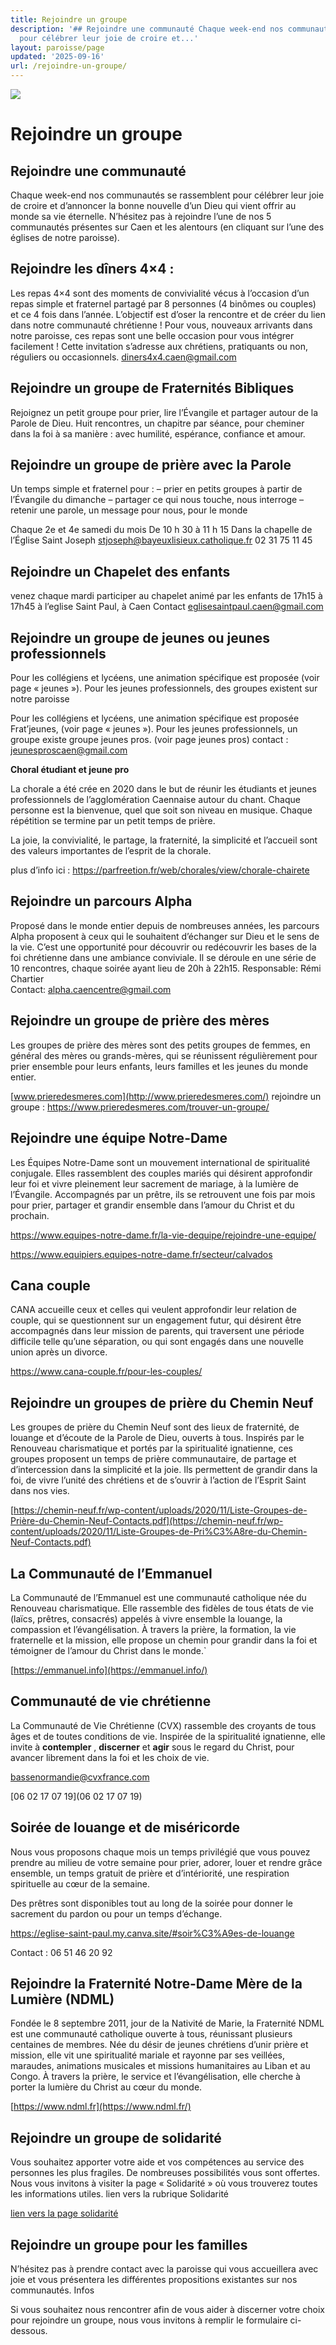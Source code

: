 ```yaml
---
title: Rejoindre un groupe
description: '## Rejoindre une communauté Chaque week-end nos communautés se rassemblent
  pour célébrer leur joie de croire et...'
layout: paroisse/page
updated: '2025-09-16'
url: /rejoindre-un-groupe/
---
```


[![](https://blogger.googleusercontent.com/img/a/AVvXsEjV9TCKZS9OC4S7ACeaee2pMTmA0KmFXqlaRwewPIxoV6-P7xxLbsX_lHE6dwwE9K5MW4DmOMd69lF07gMDy0UPlRE1zjJVps0f62JX8o0UMFEJ-D5HvwC6RShSbKHzpJj4qZxg_lulx0FzTZbpgrezZLxb56uKODDP7qpfVaSd22XAKs8PgLbOie3dCwiK=w640-h416)](https://blogger.googleusercontent.com/img/a/AVvXsEjV9TCKZS9OC4S7ACeaee2pMTmA0KmFXqlaRwewPIxoV6-P7xxLbsX_lHE6dwwE9K5MW4DmOMd69lF07gMDy0UPlRE1zjJVps0f62JX8o0UMFEJ-D5HvwC6RShSbKHzpJj4qZxg_lulx0FzTZbpgrezZLxb56uKODDP7qpfVaSd22XAKs8PgLbOie3dCwiK)

# Rejoindre un groupe

[](https://github.com/gnodet/bonpasteur#rejoindre-un-groupe)

## Rejoindre une communauté

[](https://github.com/gnodet/bonpasteur#rejoindre-une-communaut%C3%A9)

Chaque week-end nos communautés se rassemblent pour célébrer leur joie de croire et d’annoncer la bonne nouvelle d’un Dieu qui vient offrir au monde sa vie éternelle. N’hésitez pas à rejoindre l’une de nos 5 communautés présentes sur Caen et les alentours (en cliquant sur l’une des églises de notre paroisse).

## Rejoindre les dîners 4×4 :

[](https://github.com/gnodet/bonpasteur#rejoindre-les-d%C3%AEners-4x4-)

Les repas 4×4 sont des moments de convivialité vécus à l’occasion d’un repas simple et fraternel partagé par 8 personnes (4 binômes ou couples) et ce 4 fois dans l’année. L’objectif est d’oser la rencontre et de créer du lien dans notre communauté chrétienne ! Pour vous, nouveaux arrivants dans notre paroisse, ces repas sont une belle occasion pour vous intégrer facilement ! Cette invitation s’adresse aux chrétiens, pratiquants ou non, réguliers ou occasionnels. [diners4x4.caen@gmail.com](mailto:diners4x4.caen@gmail.com)

## 

## Rejoindre un groupe de Fraternités Bibliques

[](https://github.com/gnodet/bonpasteur#rejoindre-un-groupe-biblique)

Rejoignez un petit groupe pour prier, lire l’Évangile et partager autour de la Parole de Dieu. Huit rencontres, un chapitre par séance, pour cheminer dans la foi à sa manière : avec humilité, espérance, confiance et amour.

## Rejoindre un groupe de prière avec la Parole

[](https://github.com/gnodet/bonpasteur#rejoindre-un-groupe-de-pri%C3%A8re-avec-la-parole)

Un temps simple et fraternel pour : – prier en petits groupes à partir de l’Évangile du dimanche – partager ce qui nous touche, nous interroge – retenir une parole, un message pour nous, pour le monde

Chaque 2e et 4e samedi du mois De 10 h 30 à 11 h 15 Dans la chapelle de l’Église Saint Joseph [stjoseph@bayeuxlisieux.catholique.fr](mailto:stjoseph@bayeuxlisieux.catholique.fr) 02 31 75 11 45

## Rejoindre un Chapelet des enfants

[](https://github.com/gnodet/bonpasteur#rejoindre-un-chapelet-des-enfants)

venez chaque mardi participer au chapelet animé par les enfants de 17h15 à 17h45 à l’eglise Saint Paul, à Caen Contact [eglisesaintpaul.caen@gmail.com](mailto:eglisesaintpaul.caen@gmail.com)

## Rejoindre un groupe de jeunes ou jeunes professionnels

[](https://github.com/gnodet/bonpasteur#rejoindre-un-groupe-de-jeunes-ou-jeunes-professionnels)

Pour les collégiens et lycéens, une animation spécifique est proposée (voir page « jeunes »). Pour les jeunes professionnels, des groupes existent sur notre paroisse

Pour les collégiens et lycéens, une animation spécifique est proposée Frat’jeunes, (voir page « jeunes »). Pour les jeunes professionnels, un groupe existe groupe jeunes pros. (voir page jeunes pros) contact : [jeunesproscaen@gmail.com](mailto:jeunesproscaen@gmail.com)

**Choral étudiant et jeune pro**

La chorale a été crée en 2020 dans le but de réunir les étudiants et jeunes professionnels de l’agglomération Caennaise autour du chant. Chaque personne est la bienvenue, quel que soit son niveau en musique. Chaque répétition se termine par un petit temps de prière.

La joie, la convivialité, le partage, la fraternité, la simplicité et l’accueil sont des valeurs importantes de l’esprit de la chorale.

plus d’info ici : <https://parfreetion.fr/web/chorales/view/chorale-chairete>

## Rejoindre un parcours Alpha

[](https://github.com/gnodet/bonpasteur#rejoindre-un-parcours-alpha)

Proposé dans le monde entier depuis de nombreuses années, les parcours Alpha proposent à ceux qui le souhaitent d’échanger sur Dieu et le sens de la vie. C’est une opportunité pour découvrir ou redécouvrir les bases de la foi chrétienne dans une ambiance conviviale. Il se déroule en une série de 10 rencontres, chaque soirée ayant lieu de 20h à 22h15. Responsable: Rémi Chartier  
Contact: [alpha.caencentre@gmail.com](mailto:alpha.caencentre@gmail.com)

## Rejoindre un groupe de prière des mères

[](https://github.com/gnodet/bonpasteur#rejoindre-un-groupe-de-pri%C3%A8re-des-m%C3%A8res)

Les groupes de prière des mères sont des petits groupes de femmes, en général des mères ou grands-mères, qui se réunissent régulièrement pour prier ensemble pour leurs enfants, leurs familles et les jeunes du monde entier.

[www.prieredesmeres.com](http://www.prieredesmeres.com/) rejoindre un groupe : <https://www.prieredesmeres.com/trouver-un-groupe/>

## Rejoindre une équipe Notre-Dame

[](https://github.com/gnodet/bonpasteur#rejoindre-une-%C3%A9quipe-notre-dame)

Les Équipes Notre-Dame sont un mouvement international de spiritualité conjugale. Elles rassemblent des couples mariés qui désirent approfondir leur foi et vivre pleinement leur sacrement de mariage, à la lumière de l’Évangile. Accompagnés par un prêtre, ils se retrouvent une fois par mois pour prier, partager et grandir ensemble dans l’amour du Christ et du prochain.

<https://www.equipes-notre-dame.fr/la-vie-dequipe/rejoindre-une-equipe/>

<https://www.equipiers.equipes-notre-dame.fr/secteur/calvados>

## Cana couple

[](https://github.com/gnodet/bonpasteur#cana-couple)

CANA accueille ceux et celles qui veulent approfondir leur relation de couple, qui se questionnent sur un engagement futur, qui désirent être accompagnés dans leur mission de parents, qui traversent une période difficile telle qu’une séparation, ou qui sont engagés dans une nouvelle union après un divorce. 

<https://www.cana-couple.fr/pour-les-couples/>

## Rejoindre un groupes de prière du Chemin Neuf

[](https://github.com/gnodet/bonpasteur#rejoindre-un-groupes-de-pri%C3%A8re-du-chemin-neuf)

Les groupes de prière du Chemin Neuf sont des lieux de fraternité, de louange et d’écoute de la Parole de Dieu, ouverts à tous. Inspirés par le Renouveau charismatique et portés par la spiritualité ignatienne, ces groupes proposent un temps de prière communautaire, de partage et d’intercession dans la simplicité et la joie. Ils permettent de grandir dans la foi, de vivre l’unité des chrétiens et de s’ouvrir à l’action de l’Esprit Saint dans nos vies.

[https://chemin-neuf.fr/wp-content/uploads/2020/11/Liste-Groupes-de-Prière-du-Chemin-Neuf-Contacts.pdf](https://chemin-neuf.fr/wp-content/uploads/2020/11/Liste-Groupes-de-Pri%C3%A8re-du-Chemin-Neuf-Contacts.pdf)

## La Communauté de l’Emmanuel

[](https://github.com/gnodet/bonpasteur#la-communaut%C3%A9-de-lemmanuel)

La Communauté de l’Emmanuel est une communauté catholique née du Renouveau charismatique. Elle rassemble des fidèles de tous états de vie (laïcs, prêtres, consacrés) appelés à vivre ensemble la louange, la compassion et l’évangélisation. À travers la prière, la formation, la vie fraternelle et la mission, elle propose un chemin pour grandir dans la foi et témoigner de l’amour du Christ dans le monde.`

[https://emmanuel.info](https://emmanuel.info/)

## Communauté de vie chrétienne

La Communauté de Vie Chrétienne (CVX) rassemble des croyants de tous âges et de toutes conditions de vie. Inspirée de la spiritualité ignatienne, elle invite à **contempler** , **discerner** et **agir** sous le regard du Christ, pour avancer librement dans la foi et les choix de vie.

[bassenormandie@cvxfrance.com](mailto:bassenormandie@cvxfrance.com)

[06 02 17 07 19](06 02 17 07 19)

## Soirée de louange et de miséricorde

Nous vous proposons chaque mois un temps privilégié que vous pouvez prendre au milieu de votre semaine pour prier, adorer, louer et rendre grâce ensemble, un temps gratuit de prière et d’intériorité, une respiration spirituelle au cœur de la semaine.

Des prêtres sont disponibles tout au long de la soirée pour donner le sacrement du pardon ou pour un temps d’échange. 

<https://eglise-saint-paul.my.canva.site/#soir%C3%A9es-de-louange>

Contact : 06 51 46 20 92

## 

## Rejoindre la Fraternité Notre-Dame Mère de la Lumière (NDML)

[](https://github.com/gnodet/bonpasteur#rejoindre-la-fraternit%C3%A9-notre-dame-m%C3%A8re-de-la-lumi%C3%A8re-ndml)

Fondée le 8 septembre 2011, jour de la Nativité de Marie, la Fraternité NDML est une communauté catholique ouverte à tous, réunissant plusieurs centaines de membres. Née du désir de jeunes chrétiens d’unir prière et mission, elle vit une spiritualité mariale et rayonne par ses veillées, maraudes, animations musicales et missions humanitaires au Liban et au Congo. À travers la prière, le service et l’évangélisation, elle cherche à porter la lumière du Christ au cœur du monde.

[https://www.ndml.fr](https://www.ndml.fr/)

## Rejoindre un groupe de solidarité

[](https://github.com/gnodet/bonpasteur#rejoindre-un-groupe-de-solidarit%C3%A9)

Vous souhaitez apporter votre aide et vos compétences au service des personnes les plus fragiles. De nombreuses possibilités vous sont offertes. Nous vous invitons à visiter la page « Solidarité » où vous trouverez toutes les informations utiles. lien vers la rubrique Solidarité

[lien vers la page solidarité](https://bonpasteurcaen.wordpress.com/solidarite/)

## 

## Rejoindre un groupe pour les familles

[](https://github.com/gnodet/bonpasteur#rejoindre-un-groupe-pour-les-familles)

N’hésitez pas à prendre contact avec la paroisse qui vous accueillera avec joie et vous présentera les différentes propositions existantes sur nos communautés. Infos

Si vous souhaitez nous rencontrer afin de vous aider à discerner votre choix pour rejoindre un groupe, nous vous invitons à remplir le formulaire ci-dessous.